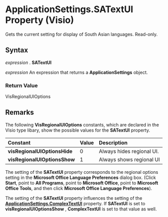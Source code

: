 
# ApplicationSettings.SATextUI Property (Visio)

Gets the current setting for display of South Asian languages. Read-only.


## Syntax

 _expression_ . **SATextUI**

 _expression_ An expression that returns a **ApplicationSettings** object.


### Return Value

VisRegionalUIOptions


## Remarks

The following  **VisRegionalUIOptions** constants, which are declared in the Visio type libary, show the possible values for the **SATextUI** property.



|**Constant**|**Value**|**Description**|
|:-----|:-----|:-----|
| **visRegionalUIOptionsHide**|0|Always hides regional UI.|
| **visRegionalUIOptionsShow**|1|Always shows regional UI|
The setting of the  **SATextUI** property corresponds to the regional options setting in the **Microsoft Office Language Preferences** dialog box. (Click **Start**, point to  **All Programs**, point to  **Microsoft Office**, point to  **Microsoft Office Tools**, and then click  **Microsoft Office Language Preferences**). 

The setting of the  **SATextUI** property influences the setting of the **[ApplicationSettings.ComplexTextUI](b4ea05ad-ef40-6886-de68-c9bfb6826a88.md)** property. If **SATextUI** is set to **visRegionalUIOptionsShow** , **ComplexTextUI** is set to that value as well.

